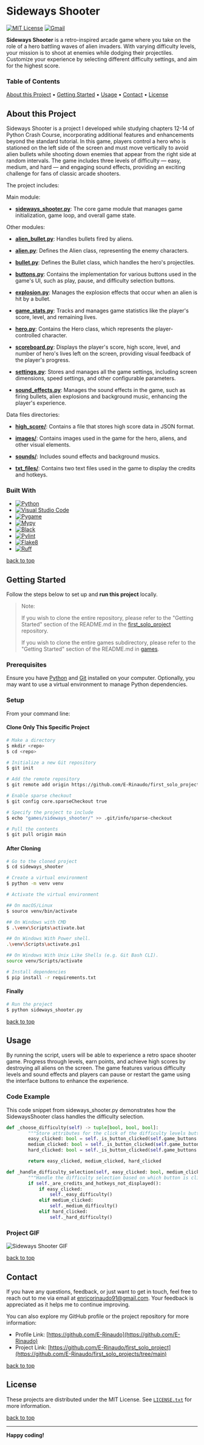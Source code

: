 # Sideways Shooter

[![MIT License][license-shield]][license-url]
[![Gmail][Gmail-shield]][Gmail-url]

**Sideways Shooter** is a retro-inspired arcade game where you take on the role of a hero battling waves of alien invaders. With varying difficulty levels, your mission is to shoot at enemies while dodging their projectiles. Customize your experience by selecting different difficulty settings, and aim for the highest score.

<!-- markdownlint-disable MD001 -->
### Table of Contents

[About this Project](#about-this-project) •
[Getting Started](#getting-started) •
[Usage](#usage) •
[Contact](#contact) •
[License](#license)
<!-- markdownlint-enable MD001 -->

## About this Project

Sideways Shooter is a project I developed while studying chapters 12-14 of Python Crash Course, incorporating additional features and enhancements beyond the standard tutorial. In this game, players control a hero who is stationed on the left side of the screen and must move vertically to avoid alien bullets while shooting down enemies that appear from the right side at random intervals. The game includes three levels of difficulty — easy, medium, and hard — and engaging sound effects, providing an exciting challenge for fans of classic arcade shooters.

The project includes:

Main module:

+ **[sideways_shooter.py][Sideways-Shooter-url]**: The core game module that manages game initialization, game loop, and overall game state.
  
Other modules:

+ **[alien_bullet.py][Alien-Bullet-url]**: Handles bullets fired by aliens.

+ **[alien.py][Alien-url]**: Defines the Alien class, representing the enemy characters.

+ **[bullet.py][Bullet-url]**: Defines the Bullet class, which handles the hero's projectiles.

+ **[buttons.py][Buttons-url]**: Contains the implementation for various buttons used in the game's UI, such as play, pause, and difficulty selection buttons.

+ **[explosion.py][Explosion-url]**: Manages the explosion effects that occur when an alien is hit by a bullet.

+ **[game_stats.py][Game-Stats-url]**:  Tracks and manages game statistics like the player's score, level, and remaining lives.

+ **[hero.py][Hero-url]**: Contains the Hero class, which represents the player-controlled character.

+ **[scoreboard.py][Scoreboard-url]**: Displays the player's score, high score, level, and number of hero's lives left on the screen, providing visual feedback of the player's progress.

+ **[settings.py][Settings-url]**: Stores and manages all the game settings, including screen dimensions, speed settings, and other configurable parameters.

+ **[sound_effects.py][Sound-Effects-url]**: Manages the sound effects in the game, such as firing bullets, alien explosions and background music, enhancing the player's experience.

Data files directories:

+ **[high_score/][High-Score-url]**: Contains a file that stores high score data in JSON format.

+ **[images/][Images-url]**: Contains images used in the game for the hero, aliens, and other visual elements.

+ **[sounds/][Sounds-url]**: Includes sound effects and background musics.

+ **[txt_files/][Txt-Files-url]**: Contains two text files used in the game to display the credits and hotkeys.

### Built With

+ [![Python][Python-badge]][Python-url]
+ [![Visual Studio Code][VSCode-badge]][VSCode-url]
+ [![Pygame][Pygame-badge]][Pygame-url]
+ [![Mypy][Mypy-badge]][Mypy-url]
+ [![Black][Black-badge]][Black-url]
+ [![Pylint][Pylint-badge]][Pylint-url]
+ [![Flake8][Flake8-badge]][Flake8-url]
+ [![Ruff][Ruff-badge]][Ruff-url]
  
[back to top](#sideways-shooter)

## Getting Started

Follow the steps below to set up and **run this project** locally.

> Note:
>
> If you wish to clone the entire repository, please refer to the "Getting Started" section of the README.md in the [first_solo_project][First-Solo-Project-url] repository.
>
> If you wish to clone the entire games subdirectory, please refer to the "Getting Started" section of the README.md in [games][Games-url].
>

### Prerequisites

Ensure you have [Python][Python-download] and [Git][Git-download] installed on your computer.
Optionally, you may want to use a virtual environment to manage Python dependencies.

### Setup

From your command line:

#### Clone Only This Specific Project

```bash
# Make a directory
$ mkdir <repo>
$ cd <repo>

# Initialize a new Git repository
$ git init

# Add the remote repository
$ git remote add origin https://github.com/E-Rinaudo/first_solo_projects.git

# Enable sparse checkout
$ git config core.sparseCheckout true

# Specify the project to include
$ echo "games/sideways_shooter/" >> .git/info/sparse-checkout

# Pull the contents
$ git pull origin main
```

#### After Cloning

```bash
# Go to the cloned project
$ cd sideways_shooter

# Create a virtual environment
$ python -m venv venv

# Activate the virtual environment

## On macOS/Linux
$ source venv/bin/activate

## On Windows with CMD
$ .\venv\Scripts\activate.bat

## On Windows With Power shell.
.\venv\Scripts\activate.ps1

## On Windows With Unix Like Shells (e.g. Git Bash CLI).
source venv/Scripts/activate

# Install dependencies
$ pip install -r requirements.txt
```

#### Finally

```bash
# Run the project
$ python sideways_shooter.py
```

[back to top](#sideways-shooter)

## Usage

By running the script, users will be able to experience a retro space shooter game. Progress through levels, earn points, and achieve high scores by destroying all aliens on the screen. The game features various difficulty levels and sound effects and players can pause or restart the game using the interface buttons to enhance the experience.

### Code Example

This code snippet from sideways_shooter.py demonstrates how the SidewaysShooter class handles the difficulty selection.

```py
def _choose_difficulty(self) -> tuple[bool, bool, bool]:
        """Store attributes for the click of the difficulty levels buttons."""
        easy_clicked: bool = self._is_button_clicked(self.game_buttons.easy_diff_button)
        medium_clicked: bool = self._is_button_clicked(self.game_buttons.medium_diff_button)
        hard_clicked: bool = self._is_button_clicked(self.game_buttons.hard_diff_button)

        return easy_clicked, medium_clicked, hard_clicked

def _handle_difficulty_selection(self, easy_clicked: bool, medium_clicked: bool, hard_clicked: bool) -> None:
        """Handle the difficulty selection based on which button is clicked."""
        if self._are_credits_and_hotkeys_not_displayed():
            if easy_clicked:
                self._easy_difficulty()
            elif medium_clicked:
                self._medium_difficulty()
            elif hard_clicked:
                self._hard_difficulty()
```

### Project GIF

![Sideways Shooter GIF][GIF-url]

[back to top](#sideways-shooter)

## Contact

If you have any questions, feedback, or just want to get in touch, feel free to reach out to me via email at <enricorinaudo91@gmail.com>.
Your feedback is appreciated as it helps me to continue improving.

You can also explore my GitHub profile or the project repository for more information:

+ Profile Link: [https://github.com/E-Rinaudo](https://github.com/E-Rinaudo)
+ Project Link: [https://github.com/E-Rinaudo/first_solo_project](https://github.com/E-Rinaudo/first_solo_projects/tree/main)

[back to top](#sideways-shooter)

## License

These projects are distributed under the MIT License. See [`LICENSE.txt`][license-url] for more information.

[back to top](#sideways-shooter)

---

**Happy coding!**

<!-- SHIELDS -->
[license-shield]: https://img.shields.io/github/license/E-Rinaudo/first_solo_projects.svg?style=flat
[license-url]: https://github.com/E-Rinaudo/first_solo_projects/blob/main/LICENSE.txt
[Gmail-shield]: https://img.shields.io/badge/Gmail-D14836?style=flat&logo=gmail&logoColor=white
[Gmail-url]: mailto:enricorinaudo91@gmail.com

<!-- BADGES -->
[Python-badge]: https://img.shields.io/badge/python-3670A0?logo=python&logoColor=ffdd54&style=flat
[Python-url]: https://docs.python.org/3/
[VSCode-badge]: https://img.shields.io/badge/Visual%20Studio%20Code-007ACC?logo=visualstudiocode&logoColor=fff&style=flat
[VSCode-url]: https://code.visualstudio.com/docs
[Pygame-badge]: https://img.shields.io/badge/pygame-gold?logo=python&logoColor=white&style=flat
[Pygame-url]: https://www.pygame.org/docs/
[Mypy-badge]: https://img.shields.io/badge/mypy-checked-blue?style=flat
[Mypy-url]: https://mypy.readthedocs.io/
[Black-badge]: https://img.shields.io/badge/code%20style-black-000000.svg
[Black-url]: https://black.readthedocs.io/en/stable/
[Pylint-badge]: https://img.shields.io/badge/linting-pylint-yellowgreen?style=flat
[Pylint-url]: https://pylint.readthedocs.io/
[Ruff-badge]: https://img.shields.io/endpoint?url=https://raw.githubusercontent.com/astral-sh/ruff/main/assets/badge/v2.json
[Ruff-url]: https://docs.astral.sh/ruff/tutorial/
[Flake8-badge]: https://img.shields.io/badge/linting-flake8-blue?style=flat
[Flake8-url]: https://flake8.pycqa.org/en/latest/

<!-- PROJECTS LINKS -->
[Sideways-Shooter-url]: https://github.com/E-Rinaudo/first_solo_projects/blob/main/games/sideways_shooter/sideways_shooter.py
[Alien-Bullet-url]: https://github.com/E-Rinaudo/first_solo_projects/blob/main/games/sideways_shooter/alien_bullet.py
[Alien-url]: https://github.com/E-Rinaudo/first_solo_projects/blob/main/games/sideways_shooter/alien.py
[Bullet-url]: https://github.com/E-Rinaudo/first_solo_projects/blob/main/games/sideways_shooter/bullet.py
[Buttons-url]: https://github.com/E-Rinaudo/first_solo_projects/blob/main/games/sideways_shooter/buttons.py
[Explosion-url]: https://github.com/E-Rinaudo/first_solo_projects/blob/main/games/sideways_shooter/explosion.py
[Game-Stats-url]: https://github.com/E-Rinaudo/first_solo_projects/blob/main/games/sideways_shooter/game_stats.py
[Scoreboard-url]: https://github.com/E-Rinaudo/first_solo_projects/blob/main/games/sideways_shooter/scoreboard.py
[Settings-url]: https://github.com/E-Rinaudo/first_solo_projects/blob/main/games/sideways_shooter/settings.py
[Hero-url]: https://github.com/E-Rinaudo/first_solo_projects/blob/main/games/sideways_shooter/hero.py
[Sound-Effects-url]: https://github.com/E-Rinaudo/first_solo_projects/blob/main/games/sideways_shooter/sound_effects.py
[High-Score-url]: https://github.com/E-Rinaudo/first_solo_projects/tree/main/games/sideways_shooter/high_score
[Images-url]: https://github.com/E-Rinaudo/first_solo_projects/tree/main/games/sideways_shooter/images
[Sounds-url]: https://github.com/E-Rinaudo/first_solo_projects/tree/main/games/sideways_shooter/sounds
[Txt-Files-url]: https://github.com/E-Rinaudo/first_solo_projects/tree/main/games/sideways_shooter/txt_files
[Games-url]: https://github.com/E-Rinaudo/first_solo_projects/tree/main/games

<!-- GIF -->
[GIF-url]: gif/sideways_shooter.gif

<!-- MAIN README -->
[First-Solo-Project-url]: https://github.com/E-Rinaudo/first_solo_projects/blob/main/README.md

<!-- PREREQUISITES LINKS -->
[Python-download]: https://www.python.org/downloads/
[Git-download]: https://git-scm.com
